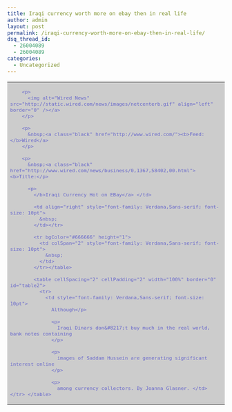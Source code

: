 ```yaml
---
title: Iraqi currency worth more on ebay then in real life
author: admin
layout: post
permalink: /iraqi-currency-worth-more-on-ebay-then-in-real-life/
dsq_thread_id:
  - 26004089
  - 26004089
categories:
  - Uncategorized
---
```

<table cellSpacing="0" cellPadding="0" width="100%" bgColor="#cccccc" border="0" id="table1">
  <tr>
    <td style="font-family: Verdana,Sans-serif; font-size: 10pt">
      <p>
        <a style="color: #66c; text-decoration: none" href="http://www.wired.com/"></p> 
        
        <p>
          <img alt="Wired News" src="http://static.wired.com/news/images/netcenterb.gif" align="left" border="0" /></a>
        </p>
        
        <p>
          &nbsp;<a class="black" href="http://www.wired.com/"><b>Feed: </b>Wired</a>
        </p>
        
        <p>
          &nbsp;<a class="black" href="http://www.wired.com/news/business/0,1367,58402,00.html"><b>Title:</p> 
          
          <p>
            </b>Iraqi Currency Hot on EBay</a> </td> 
            
            <td align="right" style="font-family: Verdana,Sans-serif; font-size: 10pt">
              &nbsp;
            </td></tr> 
            
            <tr bgColor="#666666" height="1">
              <td colSpan="2" style="font-family: Verdana,Sans-serif; font-size: 10pt">
                &nbsp;
              </td>
            </tr></table> 
            
            <table cellSpacing="2" cellPadding="2" width="100%" border="0" id="table2">
              <tr>
                <td style="font-family: Verdana,Sans-serif; font-size: 10pt">
                  Although</p> 
                  
                  <p>
                    Iraqi Dinars don&#8217;t buy much in the real world, bank notes containing
                  </p>
                  
                  <p>
                    images of Saddam Hussein are generating significant interest online
                  </p>
                  
                  <p>
                    among currency collectors. By Joanna Glasner. </td> </tr> </table>